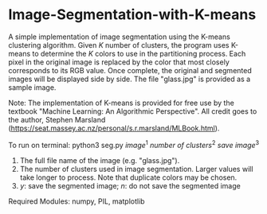 # Image-Segmentation-with-K-means
A simple implementation of image segmentation using the K-means clustering algorithm. Given _K_ number of clusters, the program uses K-means to determine the _K_ colors to use in the partitioning process. Each pixel in the original image is replaced by the color that most closely corresponds to its RGB value. Once complete, the original and segmented images will be displayed side by side. The file "glass.jpg" is provided as a sample image.

Note: The implementation of K-means is provided for free use by the textbook "Machine Learning: An Algorithmic Perspective".  All credit goes to the author, Stephen Marsland (https://seat.massey.ac.nz/personal/s.r.marsland/MLBook.html).

To run on terminal: python3 seg.py _image_<sup>1</sup> _number of clusters_<sup>2</sup> _save image_<sup>3</sup>
 
 1. The full file name of the image (e.g. "glass.jpg").
 2. The number of clusters used in image segmentation. Larger values will take longer to process. Note that duplicate colors may be chosen.
 3. _y_: save the segmented image; _n_: do not save the segmented image

Required Modules: numpy, PIL, matplotlib
